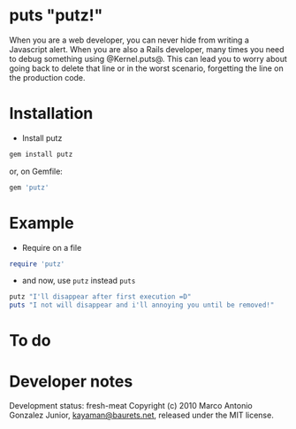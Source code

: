 # puts "putz!"

When you are a web developer, you can never hide from writing a Javascript alert. When you are also a Rails developer, many times you need to debug something using @Kernel.puts@. This can lead you to worry about going back to delete that line or in the worst scenario, forgetting the line on the production code.

# Installation
- Install putz
```ruby
gem install putz
```
or, on Gemfile:
```ruby
gem 'putz'
```

# Example
- Require on a file
```ruby
require 'putz'
```

- and now, use `putz` instead `puts`
```ruby
putz "I'll disappear after first execution =D"
puts "I not will disappear and i'll annoying you until be removed!"
```

# To do

# Developer notes
Development status: fresh-meat
Copyright (c) 2010 Marco Antonio Gonzalez Junior, kayaman@baurets.net, released under the MIT license.
